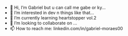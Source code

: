 - 👋 Hi, I’m Gabriel but u can call me gabe or ky...
- 👀 I’m interested in dev n things like that...
- 🌱 I’m currently learning heartstopper vol.2
- 💞️ I’m looking to collaborate on ...
- 📫 How to reach me: linkedin.com/in/gabriel-moraes00
